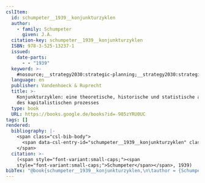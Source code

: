 ```yaml
---
cslItem:
  id: schumpeter__1939__konjunkturzyklen
  author:
    - family: Schumpeter
      given: J.A.
  citation-key: schumpeter__1939__konjunkturzyklen
  ISBN: 978-3-525-13237-1
  issued:
    date-parts:
      - - "1939"
  keyword: >-
    #nosource;__strategy2030:strategic-planning;__strategy2030:strategic-planning:innovation
  language: en
  publisher: Vandenhoeck & Ruprecht
  title: >-
    Konjunkturzyklen: eine theoretische, historische und statistische analyse
    des kapitalistischen prozesses
  type: book
  URL: https://books.google.de/books?id=₋985zYRU0UC
tags: []
rendered:
  bibliography: |-
    <span class="csl-bib-body">
      <span data-csl-entry-id="schumpeter__1939__konjunkturzyklen" class="csl-entry"><span class='author-bib'>Schumpeter</span>. <span class='date-bib'>(1939)</span>. <span class='title'><i><b><span style="font-style:normal;">Konjunkturzyklen: eine theoretische, historische und statistische analyse des kapitalistischen prozesses</span></b></i></span>. Vandenhoeck &#38; Ruprecht. <span class='URL'><a href='https://books.google.de/books?id='>LINK</a>₋985zYRU0UC</span></span>
    </span>
  citation: >-
    (<span style="font-variant:small-caps;"><span
    style="font-variant:small-caps;">Schumpeter</span></span>, 1939)
bibTex: "@book{schumpeter__1939__konjunkturzyklen,\n\tauthor = {Schumpeter, J.A.},\n\tisbn = {978-3-525-13237-1},\n\tyear = {1939},\n\tpublisher = {Vandenhoeck & Ruprecht},\n\ttitle = {Konjunkturzyklen: eine theoretische, historische und statistische analyse des kapitalistischen prozesses},\n\turl = {https://books.google.de/books?id=₋985zYRU0UC},\n}\n\n"
---
```

